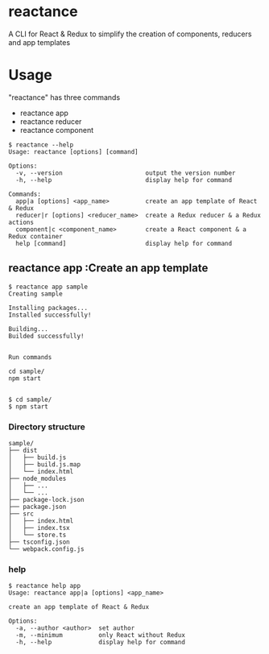 # reactance
A CLI for React &amp; Redux to simplify the creation of components, reducers and app templates

# Usage

"reactance" has three commands
- reactance app
- reactance reducer
- reactance component

```
$ reactance --help
Usage: reactance [options] [command]

Options:
  -v, --version                       output the version number
  -h, --help                          display help for command

Commands:
  app|a [options] <app_name>          create an app template of React & Redux
  reducer|r [options] <reducer_name>  create a Redux reducer & a Redux actions
  component|c <component_name>        create a React component & a Redux container
  help [command]                      display help for command
```

## reactance app  :Create an app template
```
$ reactance app sample
Creating sample

Installing packages...
Installed successfully!

Building...
Builded successfully!


Run commands

cd sample/
npm start


$ cd sample/
$ npm start
```
### Directory structure
```
sample/
├── dist
│   ├── build.js
│   ├── build.js.map
│   └── index.html
├── node_modules
│   ├── ...
│   └── ...
├── package-lock.json
├── package.json
├── src
│   ├── index.html
│   ├── index.tsx
│   └── store.ts
├── tsconfig.json
└── webpack.config.js
```
### help
```
$ reactance help app
Usage: reactance app|a [options] <app_name>

create an app template of React & Redux

Options:
  -a, --author <author>  set author
  -m, --minimum          only React without Redux
  -h, --help             display help for command
```

